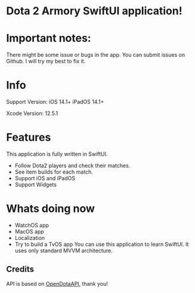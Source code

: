 # Dota 2 Armory SwiftUI application!
# Important notes:
There might be some issue or bugs in the app. You can submit issues on Github. I will try my best to fix it.

# Info
Support Version: 
iOS 14.1+
iPadOS 14.1+

Xcode Version:
12.5.1

# Features
This application is fully written in SwiftUI.
* Follow Dota2 players and check their matches.
* See item builds for each match.
* Support iOS and iPadOS
* Support Widgets
# Whats doing now
* WatchOS app
* MacOS app
* Localization
* Try to build a TvOS app
You can use this application to learn SwiftUI. It uses only standard MVVM architecture.
## Credits
API is based on [OpenDotaAPI](https://www.opendota.com), thank you!
